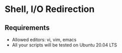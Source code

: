 # Shell, I/O Redirection

## Requirements

* Allowed editors: vi, vim, emacs
* All your scripts will be tested on Ubuntu 20.04 LTS
